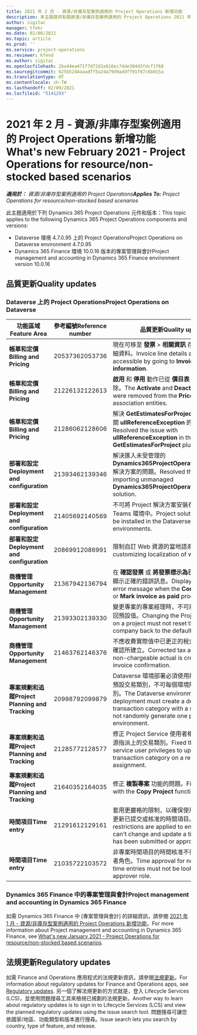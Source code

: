 ```yaml
---
title: 2021 年 2 月 - 資源/非庫存型案例適用的 Project Operations 新增功能
description: 本主題提供有關資源/非庫存型案例適用的 Project Operations 2021 年 2 月版本所提供的品質更新資訊。
author: sigitac
manager: tfehr
ms.date: 02/08/2021
ms.topic: article
ms.prod: ''
ms.service: project-operations
ms.reviewer: kfend
ms.author: sigitac
ms.openlocfilehash: 2ba44ea471f7d72d1e816ec74de304d3fdcf1f68
ms.sourcegitcommit: 625b5244aaadff5a24a79d9addff91f87c6b015a
ms.translationtype: HT
ms.contentlocale: zh-TW
ms.lasthandoff: 02/09/2021
ms.locfileid: "5141293"
---
```

# <a name="whats-new-february-2021---project-operations-for-resourcenon-stocked-based-scenarios"></a><span data-ttu-id="40143-103">2021 年 2 月 - 資源/非庫存型案例適用的 Project Operations 新增功能</span><span class="sxs-lookup"><span data-stu-id="40143-103">What's new February 2021 - Project Operations for resource/non-stocked based scenarios</span></span>

<span data-ttu-id="40143-104">_**適用於：** 資源/非庫存型案例適用的 Project Operations_</span><span class="sxs-lookup"><span data-stu-id="40143-104">_**Applies To:** Project Operations for resource/non-stocked based scenarios_</span></span>

<span data-ttu-id="40143-105">此主題適用於下列 Dynamics 365 Project Operations 元件和版本：</span><span class="sxs-lookup"><span data-stu-id="40143-105">This topic applies to the following Dynamics 365 Project Operations components and versions:</span></span>

- <span data-ttu-id="40143-106">Dataverse 環境 4.7.0.95 上的 Project Operations</span><span class="sxs-lookup"><span data-stu-id="40143-106">Project Operations on Dataverse environment 4.7.0.95</span></span>
- <span data-ttu-id="40143-107">Dynamics 365 Finance 環境 10.0.16 版本的專案管理與會計</span><span class="sxs-lookup"><span data-stu-id="40143-107">Project management and accounting in Dynamics 365 Finance environment version 10.0.16</span></span> 

## <a name="quality-updates"></a><span data-ttu-id="40143-108">品質更新</span><span class="sxs-lookup"><span data-stu-id="40143-108">Quality updates</span></span>

### <a name="project-operations-on-dataverse"></a><span data-ttu-id="40143-109">Dataverse 上的 Project Operations</span><span class="sxs-lookup"><span data-stu-id="40143-109">Project Operations on Dataverse</span></span>

| <span data-ttu-id="40143-110">**功能區域**</span><span class="sxs-lookup"><span data-stu-id="40143-110">**Feature Area**</span></span> | <span data-ttu-id="40143-111">**參考編號**</span><span class="sxs-lookup"><span data-stu-id="40143-111">**Reference number**</span></span> | <span data-ttu-id="40143-112">**品質更新**</span><span class="sxs-lookup"><span data-stu-id="40143-112">**Quality update**</span></span> |
| --- | --- | --- |
| <span data-ttu-id="40143-113">**帳單和定價**</span><span class="sxs-lookup"><span data-stu-id="40143-113">**Billing and Pricing**</span></span> | <span data-ttu-id="40143-114">2053736</span><span class="sxs-lookup"><span data-stu-id="40143-114">2053736</span></span> | <span data-ttu-id="40143-115">現在可移至 **發票** > **相關資訊** 存取發票明細詳細資料。</span><span class="sxs-lookup"><span data-stu-id="40143-115">Invoice line details are now accessible by going to **Invoice** > **Related information**.</span></span> |
| <span data-ttu-id="40143-116">**帳單和定價**</span><span class="sxs-lookup"><span data-stu-id="40143-116">**Billing and Pricing**</span></span> | <span data-ttu-id="40143-117">2122613</span><span class="sxs-lookup"><span data-stu-id="40143-117">2122613</span></span> | <span data-ttu-id="40143-118">**啟用** 和 **停用** 動作已從 **價目表** 關聯實體中移除。</span><span class="sxs-lookup"><span data-stu-id="40143-118">The **Activate** and **Deactivate** actions were removed from the **Price List** association entities.</span></span> |
| <span data-ttu-id="40143-119">**帳單和定價**</span><span class="sxs-lookup"><span data-stu-id="40143-119">**Billing and Pricing**</span></span> | <span data-ttu-id="40143-120">2128606</span><span class="sxs-lookup"><span data-stu-id="40143-120">2128606</span></span> | <span data-ttu-id="40143-121">解決 **GetEstimatesForProject** 外掛程式中有關 **ullReferenceException** 的問題。</span><span class="sxs-lookup"><span data-stu-id="40143-121">Resolved the issue with **ullReferenceException** in the **GetEstimatesForProject** plug-in.</span></span> |
| <span data-ttu-id="40143-122">**部署和設定**</span><span class="sxs-lookup"><span data-stu-id="40143-122">**Deployment and configuration**</span></span> | <span data-ttu-id="40143-123">2139346</span><span class="sxs-lookup"><span data-stu-id="40143-123">2139346</span></span> | <span data-ttu-id="40143-124">解決匯入未受管理的 **Dynamics365ProjectOperationsDualWrite** 解決方案的問題。</span><span class="sxs-lookup"><span data-stu-id="40143-124">Resolved the issue with importing unmanaged **Dynamics365ProjectOperationsDualWrite** solution.</span></span> |
| <span data-ttu-id="40143-125">**部署和設定**</span><span class="sxs-lookup"><span data-stu-id="40143-125">**Deployment and configuration**</span></span> | <span data-ttu-id="40143-126">2140569</span><span class="sxs-lookup"><span data-stu-id="40143-126">2140569</span></span> | <span data-ttu-id="40143-127">不可將 Project 解決方案安裝在 Dataverse Teams 環境中。</span><span class="sxs-lookup"><span data-stu-id="40143-127">Project solution must not be installed in the Dataverse Teams environments.</span></span> |
| <span data-ttu-id="40143-128">**部署和設定**</span><span class="sxs-lookup"><span data-stu-id="40143-128">**Deployment and configuration**</span></span> | <span data-ttu-id="40143-129">2086991</span><span class="sxs-lookup"><span data-stu-id="40143-129">2086991</span></span> | <span data-ttu-id="40143-130">限制自訂 Web 資源的當地語系化。</span><span class="sxs-lookup"><span data-stu-id="40143-130">Restricted customizing localization of web resources.</span></span> |
| <span data-ttu-id="40143-131">**商機管理**</span><span class="sxs-lookup"><span data-stu-id="40143-131">**Opportunity Management**</span></span> | <span data-ttu-id="40143-132">2136794</span><span class="sxs-lookup"><span data-stu-id="40143-132">2136794</span></span> | <span data-ttu-id="40143-133">在 **確認發票** 或 **將發票標示為已付** 程序失敗時顯示正確的錯誤訊息。</span><span class="sxs-lookup"><span data-stu-id="40143-133">Display the correct error message when the **Confirm invoice** or **Mark invoice as paid** processes fail.</span></span> |
| <span data-ttu-id="40143-134">**商機管理**</span><span class="sxs-lookup"><span data-stu-id="40143-134">**Opportunity Management**</span></span> | <span data-ttu-id="40143-135">2139330</span><span class="sxs-lookup"><span data-stu-id="40143-135">2139330</span></span> | <span data-ttu-id="40143-136">變更專案的專案經理時，不可將擁有公司重設回預設值。</span><span class="sxs-lookup"><span data-stu-id="40143-136">Changing the Project manager on a project must not reset the owning company back to the default value.</span></span> |
| <span data-ttu-id="40143-137">**商機管理**</span><span class="sxs-lookup"><span data-stu-id="40143-137">**Opportunity Management**</span></span> | <span data-ttu-id="40143-138">2146376</span><span class="sxs-lookup"><span data-stu-id="40143-138">2146376</span></span> | <span data-ttu-id="40143-139">不應收費實際值中已更正的稅金金額是從發票確認所建立。</span><span class="sxs-lookup"><span data-stu-id="40143-139">Corrected tax amount in a non-chargeable actual is created from invoice confirmation.</span></span> |
| <span data-ttu-id="40143-140">**專案規劃和追蹤**</span><span class="sxs-lookup"><span data-stu-id="40143-140">**Project Planning and Tracking**</span></span> | <span data-ttu-id="40143-141">2099879</span><span class="sxs-lookup"><span data-stu-id="40143-141">2099879</span></span> | <span data-ttu-id="40143-142">Dataverse 環境部署必須使用靜態識別碼建立預設交易類別，不可每個環境隨機產生一個類別。</span><span class="sxs-lookup"><span data-stu-id="40143-142">The Dataverse environment deployment must create a default transaction category with a static ID and not randomly generate one per environment.</span></span> |
| <span data-ttu-id="40143-143">**專案規劃和追蹤**</span><span class="sxs-lookup"><span data-stu-id="40143-143">**Project Planning and Tracking**</span></span> | <span data-ttu-id="40143-144">2128577</span><span class="sxs-lookup"><span data-stu-id="40143-144">2128577</span></span> | <span data-ttu-id="40143-145">修正 Project Service 使用者權限，以更新資源指派上的交易類別。</span><span class="sxs-lookup"><span data-stu-id="40143-145">Fixed the Project service user privileges to update the transaction category on a resource assignment.</span></span> |
| <span data-ttu-id="40143-146">**專案規劃和追蹤**</span><span class="sxs-lookup"><span data-stu-id="40143-146">**Project Planning and Tracking**</span></span> | <span data-ttu-id="40143-147">2164035</span><span class="sxs-lookup"><span data-stu-id="40143-147">2164035</span></span> | <span data-ttu-id="40143-148">修正 **複製專案** 功能的問題。</span><span class="sxs-lookup"><span data-stu-id="40143-148">Fixed issues with the **Copy Project** function.</span></span> |
| <span data-ttu-id="40143-149">**時間項目**</span><span class="sxs-lookup"><span data-stu-id="40143-149">**Time entry**</span></span> | <span data-ttu-id="40143-150">2129161</span><span class="sxs-lookup"><span data-stu-id="40143-150">2129161</span></span> | <span data-ttu-id="40143-151">套用更嚴格的限制，以確保使用者無法變更和更新已提交或核准的時間項目。</span><span class="sxs-lookup"><span data-stu-id="40143-151">Tighter restrictions are applied to ensure users can't change and update a time entry that has been submitted or approved.</span></span> |
| <span data-ttu-id="40143-152">**時間項目**</span><span class="sxs-lookup"><span data-stu-id="40143-152">**Time entry**</span></span> | <span data-ttu-id="40143-153">2103572</span><span class="sxs-lookup"><span data-stu-id="40143-153">2103572</span></span> | <span data-ttu-id="40143-154">非專案時間項目的時間核准不得尋找專案核准者角色。</span><span class="sxs-lookup"><span data-stu-id="40143-154">Time approval for non-project time entries must not be looking for project approver role.</span></span> |

### <a name="project-management-and-accounting-in-dynamics-365-finance"></a><span data-ttu-id="40143-155">Dynamics 365 Finance 中的專案管理與會計</span><span class="sxs-lookup"><span data-stu-id="40143-155">Project management and accounting in Dynamics 365 Finance</span></span> 

<span data-ttu-id="40143-156">如需 Dynamics 365 Finance 中 [專案管理與會計] 的詳細資訊，請參閱 [2021 年 1 月 - 資源/非庫存型案例適用的 Project Operations 新增功能](whats-new-jan-2021-resource-based.md)。</span><span class="sxs-lookup"><span data-stu-id="40143-156">For more information about Project management and accounting in Dynamics 365 Finance, see [What's new January 2021 - Project Operations for resource/non-stocked based scenarios](whats-new-jan-2021-resource-based.md).</span></span>


## <a name="regulatory-updates"></a><span data-ttu-id="40143-157">法規更新</span><span class="sxs-lookup"><span data-stu-id="40143-157">Regulatory updates</span></span>

<span data-ttu-id="40143-158">如需 Finance and Operations 應用程式的法規更新資訊，請參閱[法規更新](https://docs.microsoft.com/dynamics365/finance/localizations/regulatory-updates)。</span><span class="sxs-lookup"><span data-stu-id="40143-158">For information about regulatory updates for Finance and Operations apps, see [Regulatory updates](https://docs.microsoft.com/dynamics365/finance/localizations/regulatory-updates).</span></span> <span data-ttu-id="40143-159">另一個了解法規更新的方式就是，登入 Lifecycle Services (LCS)，並使用問題搜尋工具來檢視已規劃的法規更新。</span><span class="sxs-lookup"><span data-stu-id="40143-159">Another way to learn about regulatory updates is to sign in to Lifecycle Services (LCS) and view the planned regulatory updates using the issue search tool.</span></span> <span data-ttu-id="40143-160">問題搜尋可讓您依國家/地區、功能類型和版本進行搜尋。</span><span class="sxs-lookup"><span data-stu-id="40143-160">Issue search lets you search by country, type of feature, and release.</span></span>
